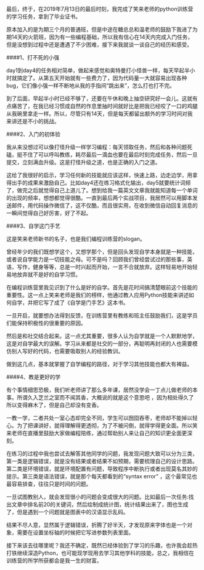 
最后，终于，在2019年7月13日的最后时刻，我完成了笑来老师的python训练营的学习任务，拿到了毕业证书。

原本加入的是为期三个月的普通班，但是中途在糖总总和温老师的鼓励下我进了为期14天的火箭班，因为有一些编程基础，所以我有信心在14天内完成入门任务，但是没想到过程中还是遭遇了不少困难，接下来我就谈一谈自己的经历和感受。

####1、打不死的小强

day1到day4的任务相对简单，做起来感觉和奥特曼打小怪兽一样，每天早起半小时就搞定了。从第五天开始就有一些费力了，因为代码量一大就容易出现各种bug，它们像小强一样不断地从我的手指间“跳出来”，怎么打也打不完。

到了后面，早起半小时已经不够了，还要在午休和晚上抽空研究好一会儿。这就有点痛苦了，在我已经习惯成自然的作息里抽时间就好比是把我已经咬了一口的鸡腿从我碗里拿走一样。所以，尽管只有14天，但是每天都留出额外的学习时间对我来讲还是不小的挑战。

####2、入门的初体验

我从来没想过可以像打怪升级一样学习编程：每天领取任务，然后和各种问题死磕，挺不住了可以呼叫教练，耗尽最后一滴血也要在最后时刻完成任务，然后一旦提交，立刻满血升级。这是打怪升级之道，也是正确的入门之道。

这给了我很好的启示，学习任何新的技能就应该这样，快速上路，边走边学，用拿得出手的成果来激励自己。比如day4还在练习格式化输出，day5就要统计词频了，做完之后就觉得自己上道儿了。想到给我一篇英文文章我就能知道每一个单词的出现的频率，想想都觉得很酷。一直到最后两个实战项目，我居然可以用脚本发送邮件，用代码操作微信了，这不仅酷，而且很实用，在收到微信自动回复消息的一瞬间觉得自己好厉害，好了不起。

####3、自学这门手艺

这是笑来老师新书的名子，也是我们编程训练营的slogan。

曾经年少的我们既想学这个，又想学那个，但是回头发现自学本身就是一种技能，或者说自学能力是一切技能之母。可不是吗？回顾我们曾经尝试过的那些事，英语，写作，健身等等，总是一时兴起而开始，一言不合就放弃。这样轻易地开始轻易地放弃就不是好的自学习惯。

在编程训练营里我见识到了什么是好的自学。首先是花时间搞清楚眼前这个技能的重要性。这一点上笑来老师是我们的榜样，他通过教人应用Python技能来讲述如何自学，并把它写了成了《自学是门手艺》这本书。

一旦开启，就要想办法得到反馈，在训练营里有教练和班主任鼓励我们，这是学员们能保持积极性的很重要的原因。

然后是和社交结合起来。这一点尤其重要，很多人认为自学就是一个人默默地学，这是对自学最大的误解。学习从来都是社交的一部分，再聪明再封闭的人也需要模仿别人写好的代码，也需要吸取别人的经验教训。

做到这几点，基本就掌握了自学编程的路径，对于学习其他技能也都大有裨益。

####4、教是更好的学

有个事情细思恐极，我们听老师讲了那么多年课，居然没学会一丁点儿做老师的本事。所谓久入芝兰之室而不闻其香，大概说的就是这个意思吧 ，因为相处得久了所以变得麻木了，但是自己却没有变香。

一教一学，二者共处一室心态却完全不同，学生可以囫囵吞枣，老师却不能掉以轻心。为了把课讲好，就得理解得更透彻，为了不被问倒，就得学得更全面。所以笑来老师在直播里鼓励大家做编程陪练，通过帮助别人来让自己的知识更全面更深刻。

在练习的过程中我也尝试去解答其他同学的问题，我发现问题大致可以分为三类，第一类是逻辑错误，就是没有结果或者结果不如预期，需要梳理自己的设计思路。第二类是环境错误，就是环境配置有问题，导致程序中断执行或者出现莫名其妙的提示。第三类是语法错误，就是那个每天都看到的“syntax error” ，这个最常见也最容易排查，往往只是时间的问题。

一旦试图教别人，就会发现很小的问题会变成很大的问题。比如最后一次任务:找出文章中排名前20的关键词，然后绘制成统计图，统计结果出来了，图也生成了，但是遇到一个问题就是图表中的汉语显示乱码。 

结果不尽人意，显然属于逻辑错误，折腾了好半天，才发现原来字体也是一个对象，需要在设置坐标轴的时候把它写进参数列表里面。

接下来该去往哪里呢？我还不确定，既然已经体验到了学习的乐趣，也许我会趁热打铁继续深造Python，也可能现学现用去学习其他学科的技能，总之，我相信在训练营的所学所获都会是我一生的财富。
